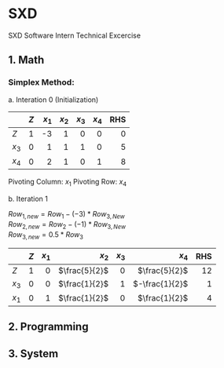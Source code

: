 # SXD
SXD Software Intern Technical Excercise


## 1. Math

### Simplex Method:

a. Interation 0 (Initialization)

|       |  $Z$  | $x_1$ | $x_2$ | $x_3$ | $x_4$ |  RHS  |
| ----- |:-----:| -----:| -----:| -----:| -----:| -----:|
|  $Z$  |   1   |   -3  |   1   |   0   |   0   |   0   |
| $x_3$ |   0   |   1   |   1   |   1   |   0   |   5   |
| $x_4$ |   0   |   2   |   1   |   0   |   1   |   8   |

Pivoting Column: $x_1$
Pivoting Row: $x_4$

b. Iteration 1

$Row_{1,new} = Row_1 -(-3) * Row_{3,New}$ <br> 
$Row_{2,new} = Row_2 -(-1) * Row_{3,New}$ <br>
$Row_{3,new} = 0.5 * Row_{3}$ <br>

|       |  $Z$  | $x_1$ | $x_2$ | $x_3$ | $x_4$ |  RHS  |
| ----- |:-----:| -----:| -----:| -----:| -----:| -----:|
|  $Z$  |   1   |   0   |$\frac{5}{2}$|   0   |$\frac{5}{2}$|   12   |
| $x_3$ |   0   |   0   |$\frac{1}{2}$|   1   |$-\frac{1}{2}$|   1   |
| $x_1$ |   0   |   1   |$\frac{1}{2}$|   0   |$\frac{1}{2}$|   4   |

## 2. Programming

## 3. System

